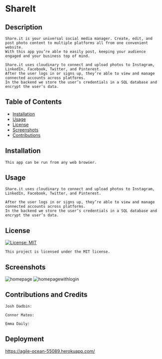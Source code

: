 # ShareIt

  ## Description
    Share.it is your universal social media manager. Create, edit, and post photo content to multiple platforms all from one convenient website. 
    With this app you’re able to easily post, keeping your audience engaged and your business top of mind. 

    Share.it uses cloudinary to connect and upload photos to Instagram, LinkedIn, Facebook, Twitter, and Pinterest. 
    After the user logs in or signs up, they’re able to view and manage connected accounts across platforms.
    In the backend we store the user’s credentials in a SQL database and encrypt the user’s data.

  ## Table of Contents
  * [Installation](#installation)
  * [Usage](#usage)
  * [License](#license)
  * [Screenshots](#screenshots)
  * [Contributions](#contributions)
  
  ## Installation
  
    This app can be run from any web browser.

  ## Usage

    Share.it uses cloudinary to connect and upload photos to Instagram, LinkedIn, Facebook, Twitter, and Pinterest. 
    
    After the user logs in or signs up, they’re able to view and manage connected accounts across platforms.
    In the backend we store the user’s credentials in a SQL database and encrypt the user’s data.

  ## License

  [![License: MIT](https://img.shields.io/badge/License-MIT-blue.svg)](https://opensource.org/licenses/MIT)
  
    This project is licensed under the MIT license.

   ## Screenshots
  ![homepage](https://user-images.githubusercontent.com/126302702/234390584-2f36b98d-829d-4417-97e2-16ed8b09f91b.png)
  ![homepagewithlogin](https://user-images.githubusercontent.com/126302702/234390599-300fd1f5-ed08-45b8-b0ec-41cc78f2b90f.png)


  ## Contributions and Credits

    Josh Dadbin:

    Connor Mateo:

    Emma Daily:

  ## Deployment
  
  https://agile-ocean-55089.herokuapp.com/
